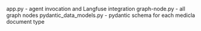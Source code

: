 app.py - agent invocation and Langfuse integration
graph-node.py - all graph nodes
pydantic_data_models.py - pydantic schema for each medicla document type
